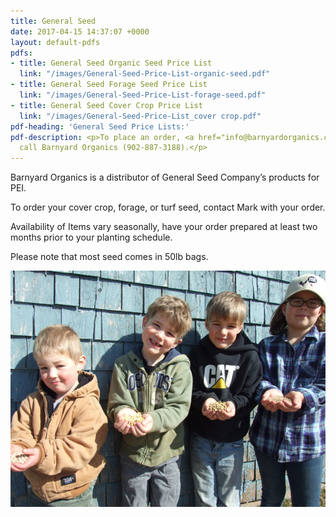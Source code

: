 ```yaml
---
title: General Seed
date: 2017-04-15 14:37:07 +0000
layout: default-pdfs
pdfs:
- title: General Seed Organic Seed Price List
  link: "/images/General-Seed-Price-List-organic-seed.pdf"
- title: General Seed Forage Seed Price List
  link: "/images/General-Seed-Price-List-forage-seed.pdf"
- title: General Seed Cover Crop Price List
  link: "/images/General-Seed-Price-List_cover crop.pdf"
pdf-heading: 'General Seed Price Lists:'
pdf-description: <p>To place an order, <a href="info@barnyardorganics.com">email</a>   or
  call Barnyard Organics (902-887-3188).</p>
---
```



Barnyard Organics is a distributor of General Seed Company’s products for PEI.

To order your cover crop, forage, or turf seed, contact Mark with your order.

Availability of Items vary seasonally, have your order prepared at least two months prior to your planting schedule.

Please note that most seed comes in 50lb bags.

![](/images/grain-4kids.jpg)

